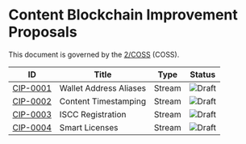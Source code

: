# Content Blockchain Improvement Proposals

This document is governed by the [2/COSS](https://rfc.unprotocols.org/spec:2/COSS/) (COSS).

| ID                         | Title                  | Type   | Status |
| ------------------------------ | ---------------------- | ------ | ------ |
| [CIP-0001](cip-0001-alias.md)        | Wallet Address Aliases | Stream | ![Draft](http://rfc.unprotocols.org/spec:2/COSS/draft.svg)  |
| [CIP-0002](cip-0002-timestamp.md)    | Content Timestamping   | Stream | ![Draft](http://rfc.unprotocols.org/spec:2/COSS/draft.svg)  |
| [CIP-0003](cip-0003-iscc.md)         | ISCC Registration      | Stream | ![Draft](http://rfc.unprotocols.org/spec:2/COSS/draft.svg)  |
| [CIP-0004](cip-0004-smartlicense.md) | Smart Licenses         | Stream | ![Draft](http://rfc.unprotocols.org/spec:2/COSS/raw.svg)      |
